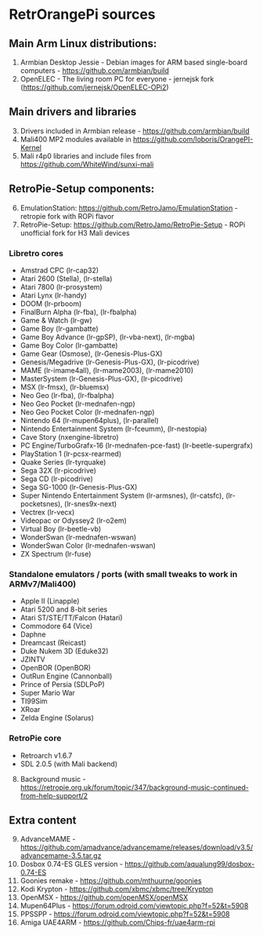# RetrOrangePi sources 

## Main Arm Linux distributions:

1. Armbian Desktop Jessie - Debian images for ARM based single-board computers - https://github.com/armbian/build
2. OpenELEC - The living room PC for everyone - jernejsk fork (https://github.com/jernejsk/OpenELEC-OPi2)

## Main drivers and libraries

3. Drivers included in Armbian release - https://github.com/armbian/build
4. Mali400 MP2 modules available in https://github.com/loboris/OrangePI-Kernel 
5. Mali r4p0 libraries and include files from https://github.com/WhiteWind/sunxi-mali

## RetroPie-Setup components:

6. EmulationStation: https://github.com/RetroJamo/EmulationStation - retropie fork with ROPi flavor
7. RetroPie-Setup: https://github.com/RetroJamo/RetroPie-Setup - ROPi unofficial fork for H3 Mali devices

### Libretro cores

* Amstrad CPC (lr-cap32) 
* Atari 2600 (Stella), (lr-stella) 
* Atari 7800 (lr-prosystem) 
* Atari Lynx (lr-handy) 
* DOOM (lr-prboom)
* FinalBurn Alpha (lr-fba), (lr-fbalpha) 
* Game & Watch (lr-gw) 
* Game Boy (lr-gambatte) 
* Game Boy Advance (lr-gpSP), (lr-vba-next), (lr-mgba) 
* Game Boy Color (lr-gambatte) 
* Game Gear (Osmose), (lr-Genesis-Plus-GX) 
* Genesis/Megadrive (lr-Genesis-Plus-GX), (lr-picodrive) 
* MAME (lr-imame4all), (lr-mame2003), (lr-mame2010) 
* MasterSystem (lr-Genesis-Plus-GX), (lr-picodrive)
* MSX (lr-fmsx), (lr-bluemsx) 
* Neo Geo (lr-fba), (lr-fbalpha) 
* Neo Geo Pocket (lr-mednafen-ngp) 
* Neo Geo Pocket Color (lr-mednafen-ngp) 
* Nintendo 64 (lr-mupen64plus), (lr-parallel) 
* Nintendo Entertainment System (lr-fceumm), (lr-nestopia) 
* Cave Story (nxengine-libretro)
* PC Engine/TurboGrafx-16 (lr-mednafen-pce-fast) (lr-beetle-supergrafx) 
* PlayStation 1 (lr-pcsx-rearmed)
* Quake Series (lr-tyrquake)
* Sega 32X (lr-picodrive) 
* Sega CD (lr-picodrive) 
* Sega SG-1000 (lr-Genesis-Plus-GX) 
* Super Nintendo Entertainment System (lr-armsnes), (lr-catsfc), (lr-pocketsnes), (lr-snes9x-next) 
* Vectrex (lr-vecx) 
* Videopac or Odyssey2 (lr-o2em) 
* Virtual Boy (lr-beetle-vb) 
* WonderSwan (lr-mednafen-wswan) 
* WonderSwan Color (lr-mednafen-wswan) 
* ZX Spectrum (lr-fuse) 

### Standalone emulators / ports (with small tweaks to work in ARMv7/Mali400)
* Apple II (Linapple) 
* Atari 5200 and 8-bit series
* Atari ST/STE/TT/Falcon (Hatari) 
* Commodore 64 (Vice) 
* Daphne   
* Dreamcast (Reicast) 
* Duke Nukem 3D (Eduke32) 
* JZINTV
* OpenBOR (OpenBOR) 
* OutRun Engine (Cannonball) 
* Prince of Persia (SDLPoP) 
* Super Mario War
* TI99Sim
* XRoar
* Zelda Engine (Solarus) 

### RetroPie core 

* Retroarch v1.6.7  
* SDL 2.0.5 (with Mali backend) 

8. Background music -  https://retropie.org.uk/forum/topic/347/background-music-continued-from-help-support/2

## Extra content

9. AdvanceMAME - https://github.com/amadvance/advancemame/releases/download/v3.5/advancemame-3.5.tar.gz
10. Dosbox 0.74-ES GLES version - https://github.com/aqualung99/dosbox-0.74-ES
11. Goonies remake - https://github.com/mthuurne/goonies
12. Kodi Krypton - https://github.com/xbmc/xbmc/tree/Krypton
13. OpenMSX - https://github.com/openMSX/openMSX
14. Mupen64Plus - https://forum.odroid.com/viewtopic.php?f=52&t=5908
15. PPSSPP - https://forum.odroid.com/viewtopic.php?f=52&t=5908
16. Amiga UAE4ARM - https://github.com/Chips-fr/uae4arm-rpi

